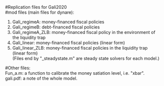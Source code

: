 #Replication files for Gali2020  
#mod files (main files for dynare):  
1. Gali_regimeA: money-financed fiscal policies  
2. Gali_regimeB: debt-financed fiscal policies
3. Gali_regimeA_ZLB: money-financed fiscal policy in the environment of the liquidity trap
4. Gali_linear: money-financed fiscal policies (linear form)  
5. Gali_linear_ZLB: money-financed fiscal policies in the liquidity trap (linear form)  
(Files end by "_steadystate.m" are steady state solvers for each model.)

#Other files:  
Fun_a.m: a function to calibrate the money satiation level, i.e. "xbar".  
gali.pdf: a note of the whole model.  

